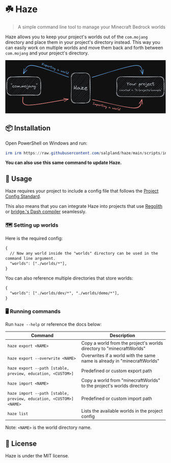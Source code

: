 # ☘️ Haze

> A simple command line tool to manage your Minecraft Bedrock worlds

Haze allows you to keep your project's worlds out of the `com.mojang` directory and place them in your project's directory instead. This way you can easily work on multiple worlds and move them back and forth between `com.mojang` and your project's directory.

![Diagram](.github/diagram.png)

## 📦 Installation

Open PowerShell on Windows and run:

```powershell
irm irm https://raw.githubusercontent.com/salpland/haze/main/scripts/install.ps1 | iex | iex
```

**You can also use this same command to update Haze.**

## 🧩 Usage

Haze requires your project to include a config file that follows the [Project Config Standard](https://github.com/Bedrock-OSS/project-config-standard).

This also means that you can integrate Haze into projects that use [Regolith](https://github.com/Bedrock-OSS/regolith) or [bridge.'s Dash compiler](https://github.com/bridge-core/deno-dash-compiler) seamlessly.

### 🗺️ Setting up worlds

Here is the required config:

```jsonc
{
  // Now any world inside the "worlds" directory can be used in the command line argument.
  "worlds": ["./worlds/*"],
}
```

You can also reference multiple directories that store worlds:

```jsonc
{
  "worlds": ["./worlds/dev/*", "./worlds/demo/*"],
}
```

### 🖥️ Running commands

Run `haze --help` or reference the docs below:

| Command | Description |
| ------- | ----------- |
| `haze export <NAME>` | Copy a world from the project's worlds directory to "minecraftWorlds" |
| `haze export --overwrite <NAME>` | Overwrites if a world with the same name is already in "minecraftWorlds" |
| `haze export --path [stable, preview, education, <CUSTOM>]` | Predefined or custom export path |
| `haze import <NAME>` | Copy a world from "minecraftWorlds" to the project's worlds directory |
| `haze import --path [stable, preview, education, <CUSTOM>] <NAME>` | Predefined or custom import path |
| `haze list` | Lists the available worlds in the project config |

Note: `<NAME>` is the world directory name.

## 📝 License

Haze is under the MIT license.

